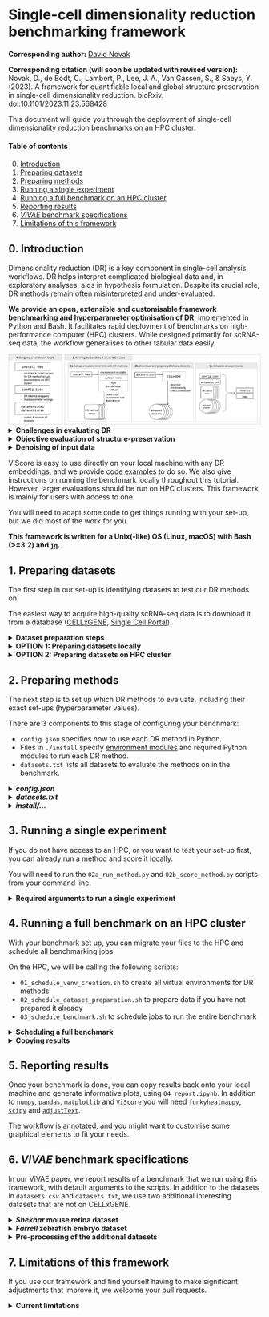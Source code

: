 # Single-cell dimensionality reduction benchmarking framework

**Corresponding author:** [David Novak](https://github.com/davnovak)

**Corresponding citation (will soon be updated with revised version):** Novak, D., de Bodt, C., Lambert, P., Lee, J. A., Van Gassen, S., & Saeys, Y. (2023). A framework for quantifiable local and global structure preservation in single-cell dimensionality reduction. bioRxiv. doi:10.1101/2023.11.23.568428

This document will guide you through the deployment of single-cell dimensionality reduction benchmarks on an HPC cluster.

#### Table of contents <!-- omit in toc -->
0. [Introduction](#introduction)
1. [Preparing datasets](#preparing-datasets)
2. [Preparing methods](#preparing-methods)
3. [Running a single experiment](#single-experiment)
4. [Running a full benchmark on an HPC cluster](#hpc-benchmark)
5. [Reporting results](#reporting)
6. [*ViVAE* benchmark specifications](#vivae-benchmark)
7. [Limitations of this framework](#limitations)

<a name="introduction"></a>

## **0.** Introduction

Dimensionality reduction (DR) is a key component in single-cell analysis workflows.
DR helps interpret complicated biological data and, in exploratory analyses, aids in hypothesis formulation.
Despite its crucial role, DR methods remain often misinterpreted and under-evaluated.

**We provide an open, extensible and customisable framework benchmarking and hyperparameter optimisation of DR**, implemented in Python and Bash.
It facilitates rapid deployment of benchmarks on high-performance computer (HPC) clusters.
While designed primarily for scRNA-seq data, the workflow generalises to other tabular data easily.

<img src="schematic.png" />

<details>
<summary><b>Challenges in evaluating DR</b></summary>
<br>

The high dimensionality and sparsity of single-cell 'omics data deems the tasks of structure learning and embedding challenging.
Additionally, evaluating the correctness of embeddings is non-trivial.

The embedding task is hard mainly due to high numbers of features: *eg.* tens of thousands in scRNA-seq.
The evaluation task is hard mainly due to increasing numbers of cells measured in single-cell experiments: nowadays, experiments can include hundreds of thousands or millions of cells.
The [Open Problems in Single-Cell Analysis page](https://openproblems.bio/results/dimensionality_reduction/) offers more context.

<hr>
</details>

<details>
<summary><b>Objective evaluation of structure-preservation</b></summary>
<br>

When we wrote [ViVAE](https://github.com/saeyslab/ViVAE), a novel multi-scale structure-preserving DR method, we coupled it with [ViScore](https://github.com/saeyslab/ViScore), a framework for evaluation of lower-dimensional data embeddings.
We introduced an algorithm for the efficient approximation of *RNX curves*, which quantify levels of neighbourhood structure preservation in embeddings across different scales.
This is key, because RNX curves were not applicable to large datasets prior to this, due to high computational complexity.
Now we have an objective scoring method which quantifies local and global structure preservation, separately.

<hr>
</details>

<details>
<summary><b>Denoising of input data</b></summary>
<br>

We have shown that our ViVAE algorithm works better if a simple nearest-neighbour-based denoising algorithm is applied to the input data matrix.
To isolate the effect of denoising, we run each method with non-denoised and denoised inputs, to see whether the denoising improves results for other methods.
This can be omitted.

<hr>
</details>

ViScore is easy to use directly on your local machine with any DR embeddings, and we provide [code examples](https://colab.research.google.com/drive/1eNpgH_TzbCSu-_4ZPmK7tk6It4BYK5sh?usp=sharing) to do so.
We also give instructions on running the benchmark locally throughout this tutorial.
However, larger evaluations should be run on HPC clusters.
This framework is mainly for users with access to one.

You will need to adapt some code to get things running with your set-up, but we did most of the work for you.

**This framework is written for a Unix(-like) OS (Linux, macOS) with Bash (>=3.2) and [`jq`](https://jqlang.github.io/jq/).**

<a name="preparing-datasets"></a>
 
## **1.** Preparing datasets 

The first step in our set-up is identifying datasets to test our DR methods on.

The easiest way to acquire high-quality scRNA-seq data is to download it from a database ([CELLxGENE](https://cellxgene.cziscience.com), [Single Cell Portal](https://singlecell.broadinstitute.org/single_cell)).

<details>
<summary><b>Dataset preparation steps</b></summary>
<br>

Preparing a dataset involves

* data download and import
* pre-processing of transcript counts/expression data (may be memory-intensive)
* extraction of cell labels
* construction of a *k*-nearest-neighbour graph (*k*-NNG) on pre-processed data
* de-noising of pre-processed data (using the *k*-NNG)
* construction of *k*-NNG on de-noised pre-processed data

The outputs, for `${OUT}` being the output directory and `${DAT}` the name of a dataset, are:

* `${OUT}/${DAT}_input.npy`: pre-processed transcript count/expression data
* `${OUT}/${DAT}_knn.npy`: *k*-NNG built on inputs
* `${OUT}/${DAT}_input_denoised.npy`: inputs de-noised using *k*-NNG
* `${OUT}/${DAT}_knn_denoised.npy`: *k*-NNG built on denoised inputs
* `${OUT}/${DAT}_labels.npy`: labels of cells assigned by data authors
* `${OUT}/${DAT}_unassigned.npy`: label corresponding to unassigned cells
* `${OUT}/${DAT}_knn_time.npy`: time to build *k*-NNG on inputs (in seconds)
* `${OUT}/${DAT}_knn_denoised_time.npy`: time to build *k*-NNG on de-noised inputs (in seconds)

The *k*-NNG construction is done so as to provide a pre-computed graph to methods that use it.
(When reporting running times, we need to be include *k*-NNG construction where applicable.)

De-noising is designed for ViVAE, but any DR method can be tested with de-noised inputs.
In that case, if the method requires a *k*-NNG, the one constructed on de-noised data will be provided.

<hr>
</details>

<details>
<summary><b>OPTION 1: Preparing datasets locally</b></summary>
<br>

To prepare datasets on your local machine, you will need a Python environment with `numpy`, `pandas`, `ViScore` and [`scanpy`](https://github.com/scverse/scanpy/tree/ad657edfb52e9957b9a93b3a16fc8a87852f3f09) installed.

* To prepare a dataset of interest step-by-step, use `00_prepare_dataset.ipynb`.
* To download and prepare multiple CELLxGENE datasets, run `00_prepare_datasets.py`, which reads from `datasets.csv`.

<hr>
</details>

<details>
<summary><b>OPTION 2: Preparing datasets on HPC cluster</b></summary>
<br>

You can also use the HPC to prepare your datasets.
In that case, take a look at `datasets.csv`, add links and names to datasets you want to use in your benchmark and proceed further through the tutorial; instructions on dataset preparation will be given in [section 4](#hpc-benchmark).

<hr>
</details>

<a name="preparing-methods"></a>

## **2.** Preparing methods

The next step is to set up which DR methods to evaluate, including their exact set-ups (hyperparameter values).

There are 3 components to this stage of configuring your benchmark:

* `config.json` specifies how to use each DR method in Python.
* Files in `./install` specify [environment modules](https://modules.readthedocs.io/en/latest/) and required Python modules to run each DR method.
* `datasets.txt` lists all datasets to evaluate the methods on in the benchmark.

<details>
<summary><b><i>config.json</i></b></summary>
<br>

We use `config.json` to set up hyperparameters for each tested method.
This is already set up for you, but you can modify or extend it.
The JSON file structure is the following:

```json
"methods":
    $method name$:
        "venv":        $name of corresponding virtual environment$
        "cluster":     $either "CPU" or "GPU" to specify resources to use$
        "package":     $name of the Python module$
        "model_class": $name of the model class with a constructor and a `.fit_transform` method$
        "init_args":
            $names of arguments to model constructor$: $values$
            ...
        "fit_transform_args":
            $names of arguments to fit_transform method (except for X~the data)$: $values$
            ...
        "xdim_arg":
            "method": $whether input dimensionality is specified in constructor ("init") or fit_transform method ("fit_transform") or nowhere ("")$
            "name":   $name of the argument$
        "zdim_arg":
            "method": $whether target embedding dimensionality is specified in constructor ("init") or fit_transform method ("fit_transform") or nowhere ("")$
            "name":   $name of the argument$
        "seed_arg":
            "method": $whether random seed is specified in constructor ("init") or fit_transform method ("fit_transform") or nowhere ("")$
            "name":   $name of the argument$
        "knn_arg":
            "method": $whether pre-computed k-NNG is specified in constructor ("init") or fit_transform method ("fit_transform") or nowhere ("")$
            "name":   $name of the argument$
            "format": $whether the format is an array of k-NN indices ("array"), list of index and distance arrays ("list") or tuple of index and distance arrays ("tuple")$
            "k":      $number of nearest neighbours to use$
    ...
```

(This assumes an `sklearn`-like API where each DR method's module contains a model class with a constructor and a `fit_transform` method.
If that is not the case, you need to provide a wrapper.)

Make sure that you do not hard-code target embedding dimensionality (`zdim_arg`) or random seed (`seed_arg`) values in the `init_args` or `fit_transform_args`.
Also consider using the `knn_arg` specification to pass a pre-computed *k*-nearest-neighbour graph to your method (if your method needs one and allows you to compute it yourself up front).

<hr>
</details>

<details>
<summary><b><i>datasets.txt</i></b></summary>
<br>

`datasets.txt` contains names of datasets to include in the benchmark, separated by newlines.
If you have already prepared your datasets locally, the dataset names need to match corresponding file names.
If you want to prepare your datasets on the HPC cluster, the dataset names to match corresponding entries in `datasets.csv`.

You can choose not to include all the datasets in `datasets.txt`.

<hr>
</details>

<details>
<summary><b><i>install/...</i></b></summary>
<br>

Each method listed in `config.json` specifies a `venv` ([virtual environment](https://docs.python.org/3/library/venv.html)) to use.
Each virtual environment needs instructions for installing required Python modules in it: these need to be in the corresponding `./install/${venv}_install.sh` file.
**Each virtual environment needs have at least `numpy` installed (for loading inputs).**

To take advantage of [environment modules](https://modules.sourceforge.net) available on your HPC, you can specify which modules to load before installing or activating the venv.
This needs to be specified in the `./install/${venv}_environment.txt` file.
If no environment modules are required, leave this file empty.

The `_environment` files we include use environment modules available on our HPC.
They might not be available on yours, in which case you need to adapt the module names or add install instructions for whichever packages need to be built in the venv (in the `_install` script).
Typically, environment modules with at least a specific Python version and a corresponding CUDA-accelerated TensorFlow and PyTorch will be available (use `module spider ...` to find out).

**If you are running your benchmark locally, leave `_environment` files empty and define the full installation procedure in `_install` files.**

<hr>
</details>

<a name="single-experiment"></a>

## **3.** Running a single experiment

If you do not have access to an HPC, or you want to test your set-up first, you can already run a method and score it locally.

You will need to run the `02a_run_method.py` and `02b_score_method.py` scripts from your command line.

<details>
<summary><b>Required arguments to run a single experiment</b></summary>
<br>

You will need to specify

* the DR `--method` name
* the prepared `--dataset` name
* the target dimensionality (`--zdim`) of embedding
* whether to use `--denoised` inputs (0/1/2 where 2~only for ViVAE)
* value of random `--seed` for reproducibility (integer)
* path to `--input` files
* path to where `--output` files should be saved
* path to the JSON `--config` file containing settings for your method
* whether to `--save` the trained model (0/1)
* whether progress messages should be printed (`--verbose`) (0/1)

Full description of all arguments can be viewed using `python ./02a_run_method.py --help` and `python 02b_score_method.py --help`.

After running `02a_run_method.py`, a results directory will be created in `--output`, named as `${dataset_name}_${method}_z${zdim}`.
There you will find:

* `emb_seed${seed}.npy`: generated embedding as a NumPy array binary
* `time_seed${seed}.npy`: running time
* `model_seed${seed}.pkl`: binary of trained model (if `--save` was set to 1)

Then, after running `02b_score_method.py`, you will also find:

* `sp_local_seed${seed}.npy`: local structure-preservation score
* `sp_global_seed${seed}.npy`: global structure-preservation score
* `rnx_curve_seed${seed}.npy`: RNX curve
* `xnpe_seed${seed}.npy`: xNPE scores

These results can be visualised in informative plots (see [section 4](#reporting)).

<hr>
</details>


<a name="hpc-benchmark"></a>

## **4.** Running a full benchmark on an HPC cluster

With your benchmark set up, you can migrate your files to the HPC and schedule all benchmarking jobs.

On the HPC, we will be calling the following scripts:

* `01_schedule_venv_creation.sh` to create all virtual environments for DR methods
* `02_schedule_dataset_preparation.sh` to prepare data if you have not prepared it already
* `03_schedule_benchmark.sh` to schedule jobs to run the entire benchmark

<details>
<summary><b>Scheduling a full benchmark</b></summary>
<br>

We assume

* `${HPC}` is the address of an HPC to which you can connect via [SSH](https://en.wikipedia.org/wiki/Secure_Shell).
* `${DATADIR}` is the path to your data storage directory on the HPC.
* `${WORKDIR}` is the path to your personal work/scratch directory on the HPC.
* `${USE_CPU_CLUSTER}` and `${USE_GPU_CLUSTER}` are commands to switch to either a CPU or GPU cluster of your HPC (eg. something like `module swap cluster/cpucluster`.

```bash
## Copy data to HPC (only if you already prepared it)

scp -r ./data ${HPC}:${DATADIR}

## Copy scripts and configuration files to HPC

scp -r ./install ./00* ./01* ./02* ./03* ./config.json ./datasets.txt ./datasets.csv ${HPC}:${WORKDIR}

## Connect to HPC

ssh ${HPC}
cd ${WORKDIR}
chmod +x *.sh ./install/*.sh # make scripts executable

## Create virtual environments

eval ${USE_CPU_CLUSTER}
./01_schedule_venv_creation.sh -c CPU # this also creates venv for ViScore
eval ${USE_GPU_CLUSTER}
./01_schedule_venv_creation.sh -c GPU
# wait until done

## Prepare data if you have not already done so
## (This needs CPU venv creation to be finished)

eval ${USE_CPU_CLUSTER}
./02_schedule_dataset_preparation.sh -d ${DATADIR}
# wait until done

## Run benchmarks

eval ${USE_CPU_CLUSTER}
./03_schedule_benchmark.sh -c CPU -i ${DATADIR}
eval ${USE_GPU_CLUSTER}
./03_schedule_benchmark.sh -c GPU -i ${DATADIR}
```

Note that all 3 scripts also allow you to specify amount of computational resources to request (use `--help` to see all arguments).

To check on your jobs, run:

```bash
${USE_CPU_CLUSTER}
qstat
${USE_GPU_CLUSTER}
qstat
```

<hr>
</details>

<details>
<summary><b>Copying results</b></summary>
<br>

After your benchmark finishes, you can simply copy its results to your machine.
In addition to this, you will probably want to download the manually assigned cell population labels for each dataset for plotting embeddings and k-NNGs for making neighbourhood composition plots in ViScore.

```bash
## From local machine:

scp -r ${HPC}:${WORKDIR}/results .
mkdir -p ./data
scp \
  ${HPC}:${DATADIR}/\*_knn.npy \
  ${HPC}:${DATADIR}/\*_labels.npy \
  ${HPC}:${DATADIR}/\*_unassigned.npy \
  ./data
```

<hr>
</details>

<a name="reporting"></a>

## **5.** Reporting results

Once your benchmark is done, you can copy results back onto your local machine and generate informative plots, using `04_report.ipynb`.
In addition to `numpy`, `pandas`, `matplotlib` and `ViScore` you will need [`funkyheatmappy`](https://github.com/funkyheatmap/funkyheatmappy), [`scipy`](https://github.com/scipy/scipy) and [`adjustText`](https://github.com/Phlya/adjustText).

The workflow is annotated, and you might want to customise some graphical elements to fit your needs.

<a name="vivae-benchmark"></a>

## **6.** *ViVAE* benchmark specifications

In our ViVAE paper, we report results of a benchmark that we run using this framework, with default arguments to the scripts.
In addition to the datasets in `datasets.csv` and `datasets.txt`, we use two additional interesting datasets that are not on CELLxGENE.

<details>
<summary><b><i>Shekhar</i> mouse retina dataset</b></summary>
<br>

This dataset comprises profiles of 44,994 cells from mouse retina.
We picked this dataset because it includes a wide range of annotated populations and it includes a known batch effect, which causes some embeddings to mis-embed some cell populations by exaggerating the technical source variation, relative to biological variation.

We downloaded this dataset using the [`scRNAseq` R package](https://www.bioconductor.org/packages/release/data/experiment/html/scRNAseq.html).
We converted it from a `SingleCellExperiment` object to an H5 readable as a Python `AnnData` object, using `scDIOR`[https://github.com/JiekaiLab/scDIOR].

**Citation:** Shekhar, K., Lapan, S. W., Whitney, I. E., Tran, N. M., Macosko, E. Z., Kowalczyk, M., … Sanes, J. R. (8 2016). *Comprehensive Classification of Retinal Bipolar Neurons by Single-Cell Transcriptomics*. Cell, 166, 1308-1323.e30. doi:10.1016/j.cell.2016.07.054

<hr>
</details>

<details>
<summary><b><i>Farrell</i> zebrafish embryo dataset</b></summary>
<br>

This dataset comprises profiles of 38,731 cells gathered from zebrafish embryos.
We picked this dataset because it includes annotation of ordered developmental stages represented by different cells.
This annotation helps us visualise the gradient from progenitors toward increasingly differentiated cells.
This is an example where the preservation of continuity in trajectories is arguably at least as important as local structure preservation, in order to create a faithful embedding of the expression data.

We downloaded this dataset from the Broad Institute [Single Cell Portal](https://singlecell.broadinstitute.org/single_cell) using accession code `SCP162`.

We also used `URD_Dropseq_Meta.txt` to extract information about developmental trajectories in the data for a case study in the ViVAE paper.

**Citation:** Farrell, J. A., Wang, Y., Riesenfeld, S. J., Shekhar, K., Regev, A., & Schier, A. F. (6 2018). *Single-cell reconstruction of developmental trajectories during zebrafish embryogenesis*. Science, 360. doi:10.1126/science.aar3131

<hr>
</details>

<details>
<summary><b>Pre-processing of the additional datasets</b></summary>
<br>

We pre-process the Shekhar and Farrell datasets using the same methodology as for the other ones, except that we **normalise and log-scale the Shekhar data** first.
This is because we are provided raw counts.
To do this, see `00_prepare_dataset.ipynb` and in section 2, set `counts = True`.

<hr>
</details>

<a name="limitations"></a>

## **7.** Limitations of this framework

If you use our framework and find yourself having to make significant adjustments that improve it, we welcome your pull requests.

<details>
<summary><b>Current limitations</b></summary>
<br>

* **`sklearn`-like API requirement.**
Each method used needs to have a model class with a constructor and `.fit_transform` method.
In other cases, a wrapper is needed (we use a custom wrapper for [SQuad-MDS](https://github.com/davnovak/SQuad-MDS) already).
* **Running time of *k*-NNG construction needs to be measured separately and added where necessary.**
* **Embeddings of unseen points not tested here.**
We could test the performance of `.fit`ting on a training set and `.transform`ing a test set for methods which allow it as part of the benchmark, but currently we do not.
* **Hyperparameter optimisation not included.**
This would grow the benchmark massively, so we choose fixed hyperparameter settings.
However, you can easily set up your `config.json` file to test multiple configurations of the same algorithm.
* **Limited to Python.**
Some amazing DR methods are not implemented in Python (eg. [EmbedSOM](https://bioinfo.uochb.cas.cz/embedsom/), [destiny](https://bioconductor.org/packages/release/bioc/html/destiny.html)), therefore cannot included in this benchmark yet.
* **No special treatment for deterministic algorithms.**
This is a to-do: if a method is deterministic (eg. PCA), it should be possible to indicate this in the config file and only run it once.

<hr>
</details>
